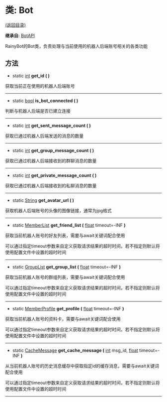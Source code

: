 # 类: Bot  
[(返回目录)](README.md)  
  
**继承自:** [BotAPI](BotAPI.md)  
  
RainyBot的Bot类，负责处理与当前使用的机器人后端账号相关的各类功能  
  
## 方法 
  
- static [int](https://docs.godotengine.org/en/latest/classes/class_int.html) **get_id ( )**  
  
获取当前正在使用的机器人后端账号  
  
---  
  
- static [bool](https://docs.godotengine.org/en/latest/classes/class_bool.html) **is_bot_connected ( )**  
  
判断与机器人后端是否已建立连接  
  
---  
  
- static [int](https://docs.godotengine.org/en/latest/classes/class_int.html) **get_sent_message_count ( )**  
  
获取已通过机器人后端发送的消息的数量  
  
---  
  
- static [int](https://docs.godotengine.org/en/latest/classes/class_int.html) **get_group_message_count ( )**  
  
获取已通过机器人后端接收到的群聊消息的数量  
  
---  
  
- static [int](https://docs.godotengine.org/en/latest/classes/class_int.html) **get_private_message_count ( )**  
  
获取已通过机器人后端接收到的私聊消息的数量  
  
---  
  
- static [String](https://docs.godotengine.org/en/latest/classes/class_string.html) **get_avatar_url ( )**  
  
获取机器人后端账号的头像的图像链接，通常为jpg格式  
  
---  
  
- static [MemberList](MemberList.md) **get_friend_list (** [float](https://docs.godotengine.org/en/latest/classes/class_float.html) timeout=-INF **)**  
  
获取当前机器人账号的好友列表，需要与await关键词配合使用   
  
可以通过指定timeout参数来自定义获取请求结果的超时时间，若不指定则默认将使用配置文件中设置的超时时间  
  
---  
  
- static [GroupList](GroupList.md) **get_group_list (** [float](https://docs.godotengine.org/en/latest/classes/class_float.html) timeout=-INF **)**  
  
获取当前机器人账号的群组列表，需要与await关键词配合使用   
  
可以通过指定timeout参数来自定义获取请求结果的超时时间，若不指定则默认将使用配置文件中设置的超时时间  
  
---  
  
- static [MemberProfile](MemberProfile.md) **get_profile (** [float](https://docs.godotengine.org/en/latest/classes/class_float.html) timeout=-INF **)**  
  
获取当前机器人账号的资料卡，需要与await关键词配合使用   
  
可以通过指定timeout参数来自定义获取请求结果的超时时间，若不指定则默认将使用配置文件中设置的超时时间  
  
---  
  
- static [CacheMessage](CacheMessage.md) **get_cache_message (** [int](https://docs.godotengine.org/en/latest/classes/class_int.html) msg_id, [float](https://docs.godotengine.org/en/latest/classes/class_float.html) timeout=-INF **)**  
  
从当前机器人账号的历史消息缓存中获取指定id的缓存消息，需要与await关键词配合使用   
  
可以通过指定timeout参数来自定义获取请求结果的超时时间，若不指定则默认将使用配置文件中设置的超时时间  
  
---  
  

